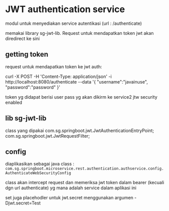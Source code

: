 # JWT authentication service

modul untuk menyediakan service autentikasi (url : /authenticate)

memakai library sg-jwt-lib. Request untuk mendapatkan token jwt akan diredirect ke sini


## getting token

request untuk mendapatkan token ke jwt auth:

curl -X POST -H 'Content-Type: application/json' -i http://localhost:8080/authenticate --data '{ "username":"javainuse", "password":"password" }'

token yg didapat berisi user pass yg akan dikirm ke service2 jtw security enabled 

## lib sg-jwt-lib

class yang dipakai
com.sg.springboot.jwt.JwtAuthenticationEntryPoint;
com.sg.springboot.jwt.JwtRequestFilter;

## config

diaplikasikan sebagai java class :   `com.sg.springboot.microservice.rest.authentication.authservice.config.AuthenticateWebSecurityConfig`

class akan intercept request dan memeriksa jwt token dalam bearer
(kecuali dgn url authenticate) yg mana adalah service dalam aplikasi ini


set juga placehodler untuk jwt.secret menggunakan argumen
-Djwt.secret=Test